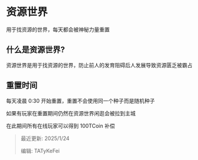 # 资源世界

用于找资源的世界，每天都会被神秘力量重置

## 什么是资源世界?

资源世界是用于找资源的世界，防止前人的发育阻碍后人发展导致资源匮乏被霸占

## 重置时间

每天凌晨 0:30 开始重置，重置不会使用同一个种子而是随机种子

如果有玩家在重置期间仍然在资源世界闲逛会被拉到主城

在此期间所有在线玩家可以得到 100TCoin 补偿

> 最近更新: 2025/1/24
>
> 编辑: TATyKeFei